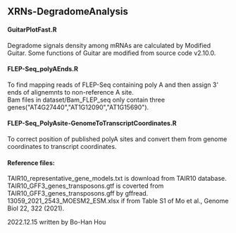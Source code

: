 ## XRNs-DegradomeAnalysis

#### GuitarPlotFast.R  
Degradome signals density among mRNAs are calculated by Modified Guitar. Some functions of Guitar are modified from source code v2.10.0.  

#### FLEP-Seq_polyAEnds.R  
To find mapping reads of FLEP-Seq containing poly A and then assign 3' ends of alignemnts to non-reference A site.  
Bam files in dataset/Bam_FLEP_seq only contain three genes("AT4G27440","AT1G12090","AT1G15690").  

#### FLEP-Seq_PolyAsite-GenomeToTranscriptCoordinates.R  
To correct position of published polyA sites and convert them from genome coordinates to transcript coordinates.  

#### Reference files:  
TAIR10_representative_gene_models.txt is download from TAIR10 database.  
TAIR10_GFF3_genes_transposons.gtf is coverted from TAIR10_GFF3_genes_transposons.gff by gffread.  
13059_2021_2543_MOESM2_ESM.xlsx if from Table S1 of Mo et al., Genome Biol 22, 322 (2021).

2022.12.15 written by Bo-Han Hou
